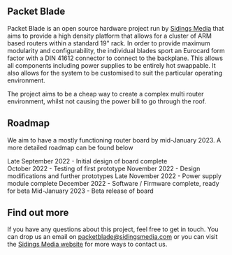 ## Packet Blade

Packet Blade is an open source hardware project run by
[Sidings Media](https://github.com/SidingsMedia) that aims to
provide a high density platform that allows for a cluster of
ARM based routers within a standard 19" rack. In order to
provide maximum modularity and configurability, the individual
blades sport an Eurocard form factor with a DIN 41612 connector
to connect to the backplane. This allows all components including
power supplies to be entirely hot swappable. It also allows for 
the system to be customised to suit the particular operating 
environment.

The project aims to be a cheap way to create a complex multi
router environment, whilst not causing the power bill to go
through the roof.

## Roadmap

We aim to have a mostly functioning router board by mid-January
2023. A more detailed roadmap can be found below

Late September 2022   - Initial design of board complete  
October 2022          - Testing of first prototype
November 2022         - Design modifications and further prototypes
Late November 2022    - Power supply module complete
December 2022         - Software / Firmware complete, ready for beta
Mid-January 2023      - Beta release of board

## Find out more
If you have any questions about this project, feel free to get in 
touch. You can drop us an email on 
[packetblade@sidingsmedia.com](mailto:packetblade@sidingsmedia.com)
or you can visit the [Sidings Media website](https://sidingsmedia.com)
for more ways to contact us.
